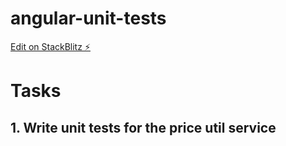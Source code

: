 # angular-unit-tests

[Edit on StackBlitz ⚡️](https://stackblitz.com/edit/angular-unit-tests-jtdqhn)

# Tasks

## 1. Write unit tests for the price util service
